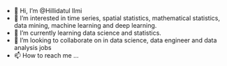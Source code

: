 - 👋 Hi, I’m @Hillidatul Ilmi
- 👀 I’m interested in time series, spatial statistics, mathematical statistics, data mining, machine learning and deep learning.
- 🌱 I’m currently learning data science and statistics.
- 💞️ I’m looking to collaborate on in data science, data engineer and data analysis jobs
- 📫 How to reach me ...

<!---
HillidatulIlmi/HillidatulIlmi is a ✨ special ✨ repository because its `README.md` (this file) appears on your GitHub profile.
You can click the Preview link to take a look at your changes.
--->
